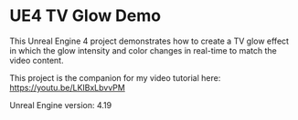# UE4 TV Glow Demo

This Unreal Engine 4 project demonstrates how to create a TV glow effect in which the glow intensity and color changes in real-time to match the video content.



This project is the companion for my video tutorial here: <https://youtu.be/LKIBxLbvvPM>



Unreal Engine version: 4.19